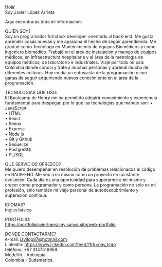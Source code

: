 Hola!                                                                                 
Soy Javier López Arrieta

Aquí encontraras toda mi información:

QUIEN SOY?                                                                                                                                          
Soy un programador full stack developer orientado al back-end. Me gusta aprender cosas nuevas y me apasiona el hecho de seguir aprendiendo. 
Me gradué como Tecnólogo en Mantenimiento de equipos Biomédicos y como ingeniero biomédico. 
Trabajé en el área de instalación y manejo de equipos médicos, en infraestructura hospitalaria y el área de la metrología de equipos médicos, 
de laboratorio e industriales. Viajé por todo mi país Colombia donde conocí y trate a muchas personas y aprendí mucho de diferentes culturas. 
Hoy en día un entusiasta de la programación y con ganas de seguir adquiriendo nuevos conocimiento en el área de la programación.

TECNOLOGIAS QUE USO:                                                                                           
El Bootcamp de Henry me ha permitido adquirir conocimiento y experiencia fundamental para despegar, por lo que las tecnologías que manejo son:
•	JavaScript                                                        
•	HTML                                                                  
•	React                                                                          
•	Redux                                                                             
•	Express                                                                        
•	Node js                                                                           
•	Git y Github                                                                        
•	Sequelize                                                                            
•	PostgreSQL                   
•	PL/SQL

QUE SERVICIOS OFREZCO?                                                                       
Me quiero desempeñar en resolución de problemas relacionados al código en BACK-END. Me veo a mi mismo como un proyecto en constante evolución. Cada día es una oportunidad para superarme a mí mismo y crecer como programador y como persona. La programación no solo es mi profesión, sino también mi viaje personal de autodescubrimiento y superación continua.

IDIOMAS?                                                                                      
Ingles básico

PORTFOLIO:                                                            
https://portfoliojavierlopez.my.canva.site/web-portfolio

DONDE CONTACTARME?                                                                 
e-mail: javilop87@hotmail.com                                                                                
LinkedIn: https://www.linkedin.com/feed/?trk=nav_logo                                                                                
teléfono: +57 3147516959.                                                                       
Medellin - Antioquia.                                                                                                         
Colombia - Sudamérica.



